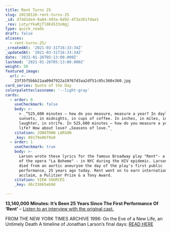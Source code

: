 ```yaml
---
title: Rent Turns 25
slug: 20210126-rent-turns-25
_id: d74d1de4-9a84-493a-8d92-4f3a361fdae1
_rev: LotyrYkaRjTl0E4533sNgj
type: quick_reads
draft: false
aliases:
  - rent-turns-25/
_createdAt: '2021-03-31T16:33:34Z'
_updatedAt: '2021-03-31T16:33:34Z'
date: '2021-01-26T05:13:00.000Z'
lastmod: '2021-01-26T05:13:00.000Z'
weight: 50
featured_image:
  url: >-
    23f35f5bbb21aa09d7922a19767d3aa2df51c05c360x360.jpg
card_series: Quote of the Day
colorpaletteclassname: '--light-gray'
cards:
  - order: 0
    useCheckmark: false
    body: >-
      > _“525,600 minutes – how do you measure, measure a year? In daylights, in
      sunsets, in midnights, in cups of coffee. In inches, in miles, in
      laughter, in strife. In 525,600 minutes – how do you measure a year in the
      life? How about love? …Seasons of love.”_
    citation: JONATHAN LARSON
    _key: 89179e06f9a9
  - order: 1
    useCheckmark: true
    body: >-
      Larson wrote these lyrics for the famous Broadway play "Rent"- a retelling
      of the opera "La Boheme" - in NYC during the HIV epidemic. Larson, 35,
      died from an aortic aneurysm the day of the play's first public
      performance, 25 years ago today. Rent went on to earn international
      acclaim, a Pulitzer Prize & a Tony Award.
    citation: VIEW SOURCES
    _key: d6c33665eb9d

---
```

**13,140,000 Minutes: It’s Been 25 Years Since The First Performance Of ‘Rent’** – [Listen to an interview with the original cast.](https://www.npr.org/2021/01/25/959666108/13-140-000-minutes-its-been-25-years-since-the-first-performance-of-rent)

FROM THE NEW YORK TIMES ARCHIVE 1996: On the Eve of a New Life, an Untimely Death A timeline of Jonathan Larson’s final days: [READ HERE](https://www.nytimes.com/1996/12/13/nyregion/on-the-eve-of-a-new-life-an-untimely-death.html)